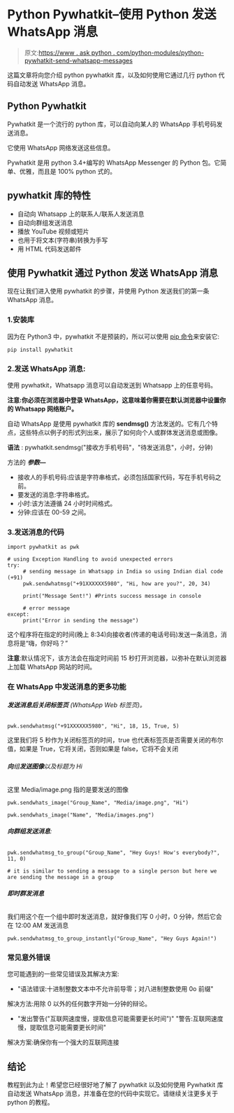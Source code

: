 # Python Pywhatkit–使用 Python 发送 WhatsApp 消息

> 原文:[https://www . ask python . com/python-modules/python-pywhatkit-send-whatsapp-messages](https://www.askpython.com/python-modules/python-pywhatkit-send-whatsapp-messages)

这篇文章将向您介绍 python pywhatkit 库，以及如何使用它通过几行 python 代码自动发送 WhatsApp 消息。

## Python Pywhatkit

Pywhatkit 是一个流行的 python 库，可以自动向某人的 WhatsApp 手机号码发送消息。

它使用 WhatsApp 网络发送这些信息。

Pywhatkit 是用 python 3.4+编写的 WhatsApp Messenger 的 Python 包。它简单、优雅，而且是 100% python 式的。

## pywhatkit 库的特性

*   自动向 Whatsapp 上的联系人/联系人发送消息
*   自动向群组发送消息
*   播放 YouTube 视频或短片
*   也用于将文本(字符串)转换为手写
*   用 HTML 代码发送邮件

## 使用 Pywhatkit 通过 Python 发送 WhatsApp 消息

现在让我们进入使用 pywhatkit 的步骤，并使用 Python 发送我们的第一条 WhatsApp 消息。

### 1.安装库

因为在 Python3 中，pywhatkit 不是预装的，所以可以使用 [pip 命令](https://www.askpython.com/python-modules/python-pip)来安装它:

```
pip install pywhatkit

```

### 2.发送 WhatsApp 消息:

使用 pywhatkit，Whatsapp 消息可以自动发送到 Whatsapp 上的任意号码。

**注意:你必须在浏览器中登录 WhatsApp，这意味着你需要在默认浏览器中设置你的 Whatsapp 网络账户。**

自动 WhatsApp 是使用 pywhatkit 库的 **sendmsg()** 方法发送的。它有几个特点，这些特点以例子的形式列出来，展示了如何向个人或群体发送消息或图像。

**语法** : pywhatkit.sendmsg("接收方手机号码"，"待发送消息"，小时，分钟)

方法的 ***参数*—**

*   接收人的手机号码:应该是字符串格式，必须包括国家代码，写在手机号码之前。
*   要发送的消息:字符串格式。
*   小时:该方法遵循 24 小时时间格式。
*   分钟:应该在 00-59 之间。

### 3.发送消息的代码

```
import pywhatkit as pwk

# using Exception Handling to avoid unexpected errors
try:
     # sending message in Whatsapp in India so using Indian dial code (+91)
     pwk.sendwhatmsg("+91XXXXXX5980", "Hi, how are you?", 20, 34)

     print("Message Sent!") #Prints success message in console

     # error message
except: 
     print("Error in sending the message")

```

这个程序将在指定的时间(晚上 8:34)向接收者(传递的电话号码)发送一条消息，消息将是“嗨，你好吗？”

**注意**:默认情况下，该方法会在指定时间前 15 秒打开浏览器，以弥补在默认浏览器上加载 WhatsApp 网站的时间。

### 在 WhatsApp 中发送消息的更多功能

###### **发送消息后关闭标签页** (WhatsApp Web 标签页)。

```
pwk.sendwhatmsg("+91XXXXXX5980", "Hi", 18, 15, True, 5)

```

这里我们将 5 秒作为关闭标签页的时间，true 也代表标签页是否需要关闭的布尔值，如果是 True，它将关闭，否则如果是 false，它将不会关闭

###### **向**组**发送图像**以及标题为 Hi

这里 Media/image.png 指的是要发送的图像

```
pwk.sendwhats_image("Group_Name", "Media/image.png", "Hi")

pwk.sendwhats_image("Name", "Media/images.png")

```

###### **向群组发送消息**:

```
pwk.sendwhatmsg_to_group("Group_Name", "Hey Guys! How's everybody?", 11, 0)

# it is similar to sending a message to a single person but here we are sending the message in a group

```

###### **即时群发消息**

我们用这个在一个组中即时发送消息，就好像我们写 0 小时，0 分钟，然后它会在 12:00 AM 发送消息

```
pwk.sendwhatmsg_to_group_instantly("Group_Name", "Hey Guys Again!")

```

### 常见意外错误

您可能遇到的一些常见错误及其解决方案:

*   "语法错误:十进制整数文本中不允许前导零；对八进制整数使用 0o 前缀"

解决方法:用除 0 以外的任何数字开始一分钟的辩论。

*   "发出警告("互联网速度慢，提取信息可能需要更长时间")"
    "警告:互联网速度慢，提取信息可能需要更长时间"

解决方案:确保你有一个强大的互联网连接

## 结论

教程到此为止！希望您已经很好地了解了 pywhatkit 以及如何使用 Pywhatkit 库自动发送 WhatsApp 消息，并准备在您的代码中实现它。请继续关注更多关于 python 的教程。